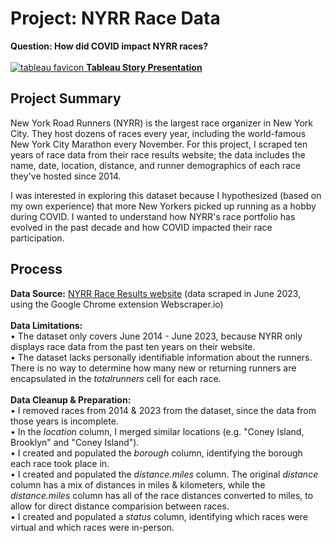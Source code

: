 # Project: NYRR Race Data
<b>Question: How did COVID impact NYRR races?</b><br><br>
<a href="https://public.tableau.com/app/profile/rachel.wheeler/viz/NYRRRaceData-StoryPresentation/RunningRacesinNYC">![tableau favicon](https://github.com/rachel-m-wheeler/nyrr-running-races-in-nyc/assets/102989527/c9c6b47b-3a93-4a74-9dbb-2ffb038b6981) <a href="https://public.tableau.com/app/profile/rachel.wheeler/viz/NYRRRaceData-StoryPresentation/RunningRacesinNYC"><b>Tableau Story Presentation</b></a><br>

## Project Summary

New York Road Runners (NYRR) is the largest race organizer in New York City. They host dozens of races every year, including the world-famous New York City Marathon every November. For this project, I scraped ten years of race data from their race results website; the data includes the name, date, location, distance, and runner demographics of each race they've hosted since 2014.

I was interested in exploring this dataset because I hypothesized (based on my own experience) that more New Yorkers picked up running as a hobby during COVID. I wanted to understand how NYRR's race portfolio has evolved in the past decade and how COVID impacted their race participation.

## Process
<b>Data Source:</b> <a href="https://results.nyrr.org/home">NYRR Race Results website</a> (data scraped in June 2023, using the Google Chrome extension Webscraper.io)<br>
<br>
<b>Data Limitations:</b><br>
	• The dataset only covers June 2014 - June 2023, because NYRR only displays race data from the past ten years on their website. <br>
	• The dataset lacks personally identifiable information about the runners. There is no way to determine how many new or returning runners are encapsulated in the <em>totalrunners</em> cell for each race. <br>
 <br>
<b>Data Cleanup & Preparation:</b><br>
	• I removed races from 2014 & 2023 from the dataset, since the data from those years is incomplete.<br>
	• In the <em>location</em> column, I merged similar locations (e.g. "Coney Island, Brooklyn" and "Coney Island").<br>
	• I created and populated the <em>borough</em> column, identifying the borough each race took place in.<br>
	• I created and populated the <em>distance.miles</em> column. The original <em>distance</em> column has a mix of distances in miles & kilometers, while the <em>distance.miles</em> column has all of the race distances converted to miles, to allow for direct distance comparision between races. <br>
	• I created and populated a <em>status</em> column, identifying which races were virtual and which races were in-person. <br>


